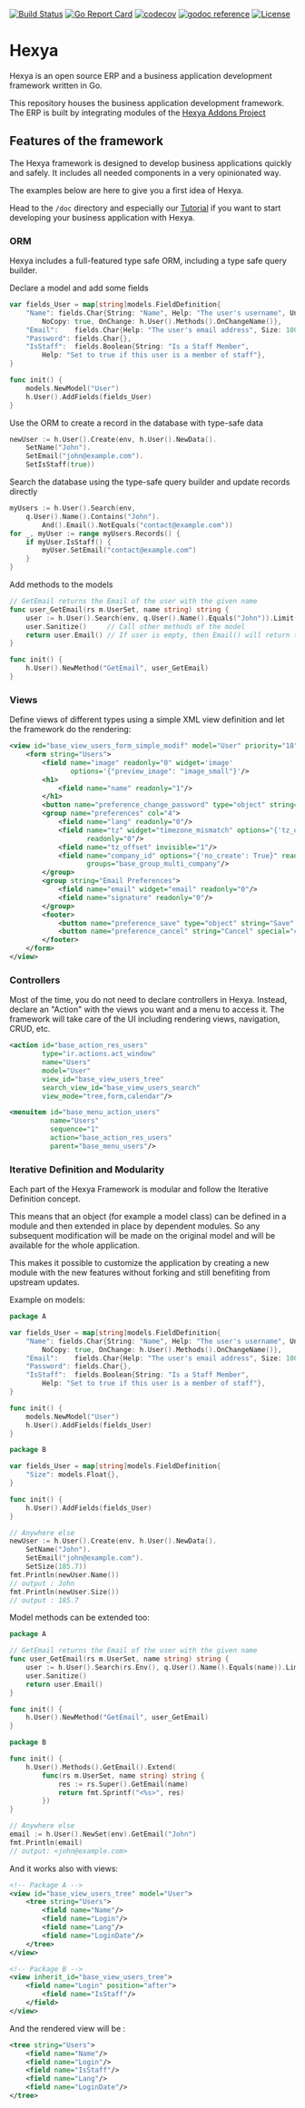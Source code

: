 [![Build Status](https://travis-ci.com/gleke/hexya.svg?branch=master)](https://travis-ci.com/gleke/hexya)
[![Go Report Card](https://goreportcard.com/badge/gleke/hexya)](https://goreportcard.com/report/gleke/hexya)
[![codecov](https://codecov.io/gh/gleke/hexya/branch/master/graph/badge.svg)](https://codecov.io/gh/gleke/hexya)
[![godoc reference](https://godoc.org/github.com/gleke/hexya?status.png)](https://godoc.org/github.com/gleke/hexya)
[![License](https://img.shields.io/badge/License-Apache%202.0-blue.svg)](https://opensource.org/licenses/Apache-2.0)

# Hexya

Hexya is an open source ERP and a business application development framework
written in Go.

This repository houses the business application development framework.
The ERP is built by integrating modules of the [Hexya Addons Project](https://github.com/hexya-addons)

## Features of the framework

The Hexya framework is designed to develop business applications quickly and safely.
It includes all needed components in a very opinionated way.

The examples below are here to give you a first idea of Hexya. 

Head to the `/doc` directory and especially our [Tutorial](./doc/tutorial.adoc) if you want to start developing your business application with Hexya.

### ORM

Hexya includes a full-featured type safe ORM, including a type safe query builder.

Declare a model and add some fields
```go
var fields_User = map[string]models.FieldDefinition{
    "Name": fields.Char{String: "Name", Help: "The user's username", Unique: true,
        NoCopy: true, OnChange: h.User().Methods().OnChangeName()},
    "Email":    fields.Char{Help: "The user's email address", Size: 100, Index: true},
    "Password": fields.Char{},
    "IsStaff":  fields.Boolean{String: "Is a Staff Member", 
        Help: "Set to true if this user is a member of staff"},
}

func init() {
	models.NewModel("User")
	h.User().AddFields(fields_User)
}
```

Use the ORM to create a record in the database with type-safe data
```go
newUser := h.User().Create(env, h.User().NewData().
	SetName("John").
	SetEmail("john@example.com").
	SetIsStaff(true))
```

Search the database using the type-safe query builder and update records directly
```go
myUsers := h.User().Search(env,
	q.User().Name().Contains("John").
		And().Email().NotEquals("contact@example.com"))
for _, myUser := range myUsers.Records() {
    if myUser.IsStaff() {
        myUser.SetEmail("contact@example.com")
    }	
}
```

Add methods to the models
```go
// GetEmail returns the Email of the user with the given name
func user_GetEmail(rs m.UserSet, name string) string {
    user := h.User().Search(env, q.User().Name().Equals("John")).Limit(1)
    user.Sanitize()     // Call other methods of the model
    return user.Email() // If user is empty, then Email() will return the empty string
}

func init() {
    h.User().NewMethod("GetEmail", user_GetEmail)
}
```

### Views

Define views of different types using a simple XML view definition and let the framework do the rendering:

```xml
<view id="base_view_users_form_simple_modif" model="User" priority="18">
    <form string="Users">
        <field name="image" readonly="0" widget='image'
               options='{"preview_image": "image_small"}'/>
        <h1>
            <field name="name" readonly="1"/>
        </h1>
        <button name="preference_change_password" type="object" string="Change password"/>
        <group name="preferences" col="4">
            <field name="lang" readonly="0"/>
            <field name="tz" widget="timezone_mismatch" options="{'tz_offset_field': 'tz_offset'}"
                   readonly="0"/>
            <field name="tz_offset" invisible="1"/>
            <field name="company_id" options="{'no_create': True}" readonly="0"
                   groups="base_group_multi_company"/>
        </group>
        <group string="Email Preferences">
            <field name="email" widget="email" readonly="0"/>
            <field name="signature" readonly="0"/>
        </group>
        <footer>
            <button name="preference_save" type="object" string="Save" class="btn-primary"/>
            <button name="preference_cancel" string="Cancel" special="cancel" class="btn-default"/>
        </footer>
    </form>
</view>
```

### Controllers

Most of the time, you do not need to declare controllers in Hexya. 
Instead, declare an "Action" with the views you want and a menu to access it.
The framework will take care of the UI including rendering views, navigation, CRUD, etc.

```xml
<action id="base_action_res_users" 
        type="ir.actions.act_window" 
        name="Users" 
        model="User"
        view_id="base_view_users_tree" 
        search_view_id="base_view_users_search" 
        view_mode="tree,form,calendar"/>

<menuitem id="base_menu_action_users" 
          name="Users" 
          sequence="1" 
          action="base_action_res_users"
          parent="base_menu_users"/>
```

### Iterative Definition and Modularity

Each part of the Hexya Framework is modular and follow the Iterative Definition concept.

This means that an object (for example a model class) can be defined in a module and then extended in place by dependent modules.
So any subsequent modification will be made on the original model and will be available for the whole application.

This makes it possible to customize the application by creating a new module with the new features without forking and still benefiting from upstream updates.

Example on models:
```go
package A

var fields_User = map[string]models.FieldDefinition{
    "Name": fields.Char{String: "Name", Help: "The user's username", Unique: true,
        NoCopy: true, OnChange: h.User().Methods().OnChangeName()},
    "Email":    fields.Char{Help: "The user's email address", Size: 100, Index: true},
    "Password": fields.Char{},
    "IsStaff":  fields.Boolean{String: "Is a Staff Member", 
        Help: "Set to true if this user is a member of staff"},
}

func init() {
    models.NewModel("User")
    h.User().AddFields(fields_User)
}
```
```go
package B

var fields_User = map[string]models.FieldDefinition{
    "Size": models.Float{},
}

func init() {
    h.User().AddFields(fields_User)
}
```
```go
// Anywhere else
newUser := h.User().Create(env, h.User().NewData().
	SetName("John").
	SetEmail("john@example.com").
	SetSize(185.7))
fmt.Println(newUser.Name())
// output : John
fmt.Println(newUser.Size())
// output : 185.7
```

Model methods can be extended too:

```go
package A

// GetEmail returns the Email of the user with the given name
func user_GetEmail(rs m.UserSet, name string) string {
    user := h.User().Search(rs.Env(), q.User().Name().Equals(name)).Limit(1)
    user.Sanitize()     
    return user.Email() 
}

func init() {
    h.User().NewMethod("GetEmail", user_GetEmail)
}
```
```go
package B

func init() {
    h.User().Methods().GetEmail().Extend(
    	func(rs m.UserSet, name string) string {
    	    res := rs.Super().GetEmail(name)
    	    return fmt.Sprintf("<%s>", res)
    	})
}
```
```go
// Anywhere else
email := h.User().NewSet(env).GetEmail("John")
fmt.Println(email)
// output: <john@example.com>
```

And it works also with views:
```xml
<!-- Package A -->
<view id="base_view_users_tree" model="User">
    <tree string="Users">
        <field name="Name"/>
        <field name="Login"/>
        <field name="Lang"/>
        <field name="LoginDate"/>
    </tree>
</view>
```
```xml
<!-- Package B -->
<view inherit_id="base_view_users_tree">
    <field name="Login" position="after">
        <field name="IsStaff"/>
    </field>
</view>
```
And the rendered view will be :
```xml
<tree string="Users">
    <field name="Name"/>
    <field name="Login"/>
    <field name="IsStaff"/>
    <field name="Lang"/>
    <field name="LoginDate"/>
</tree>
```
